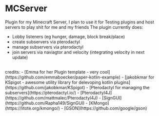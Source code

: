 # MCServer
Plugin for my Minecraft Server, I plan to use it for Testing plugins and host servers to play shit for me and my friends
The plugin currently does:
- Lobby listeners (eg hunger, damage, block break/place)
- create subservers via pterodactyl
- manage subservers via pterodactyl
- join servers via naviagtor and velocity (integrating velocity in next update)
<br>
credits:
- [Emma for her Plugin template - very cool](https://github.com/emmaboecker/paper-kotlin-example)
- [jakobkmar for KSpigot - awesome utility library for delevoping kotlin plugins](https://github.com/jakobkmar/KSpigot)
- [Pterodactyl for managing the subservers](https://pterodactyl.io/)
- [Pterodactyl4J](https://github.com/mattmalec/Pterodactyl4J)
- [SignGUI](https://github.com/Rapha149/SignGUI)
- [KMongo](https://litote.org/kmongo/)
- [GSON](https://github.com/google/gson)
